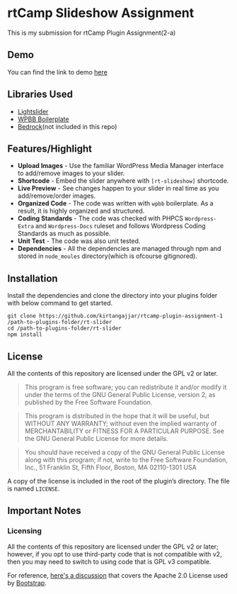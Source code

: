 # rtCamp Slideshow Assignment

This is my submission for rtCamp Plugin Assignment(2-a)

## Demo

You can find the link to demo [here](http://rtcamp-plugin-assignment.000webhostapp.com/) 

## Libraries Used

* [Lightslider](https://github.com/sachinchoolur/lightslider)
* [WPBB Boilerplate](https://github.com/DevinVinson/WordPress-Plugin-Boilerplate)
* [Bedrock](https://github.com/roots/bedrock)(not included in this repo)

## Features/Highlight

* **Upload Images** - Use the familiar WordPress Media Manager interface to add/remove images to your slider.
* **Shortcode** - Embed the slider anywhere with `[rt-slideshow]` shortcode.
* **Live Preview** - See changes happen to your slider in real time as you add/remove/order images.
* **Organized Code** - The code was written with `wpbb` boilerplate. As a result, it is highly organized and structured.
* **Coding Standards** - The code was checked with PHPCS `Wordpress-Extra` and `Wordpress-Docs` ruleset and follows Wordpress Coding Standards as much as possible.
* **Unit Test** - The code was also unit tested.
* **Dependencies** - All the dependencies are managed through npm and stored in `node_moules` directory(which is ofcourse gitignored).

## Installation

Install the dependencies and clone the directory into your plugins folder with below command to get started.

```
git clone https://github.com/kirtangajjar/rtcamp-plugin-assignment-1 /path-to-plugins-folder/rt-slider
cd /path-to-plugins-folder/rt-slider
npm install
```

## License

All the contents of this repository are licensed under the GPL v2 or later.

> This program is free software; you can redistribute it and/or modify it under the terms of the GNU General Public License, version 2, as published by the Free Software Foundation.

> This program is distributed in the hope that it will be useful, but WITHOUT ANY WARRANTY; without even the implied warranty of MERCHANTABILITY or FITNESS FOR A PARTICULAR PURPOSE. See the GNU General Public License for more details.

> You should have received a copy of the GNU General Public License along with this program; if not, write to the Free Software Foundation, Inc., 51 Franklin St, Fifth Floor, Boston, MA 02110-1301 USA

A copy of the license is included in the root of the plugin’s directory. The file is named `LICENSE`.

## Important Notes

### Licensing

All the contents of this repository are licensed under the GPL v2 or later; however, if you opt to use third-party code that is not compatible with v2, then you may need to switch to using code that is GPL v3 compatible.

For reference, [here's a discussion](http://make.wordpress.org/themes/2013/03/04/licensing-note-apache-and-gpl/) that covers the Apache 2.0 License used by [Bootstrap](http://twitter.github.io/bootstrap/).